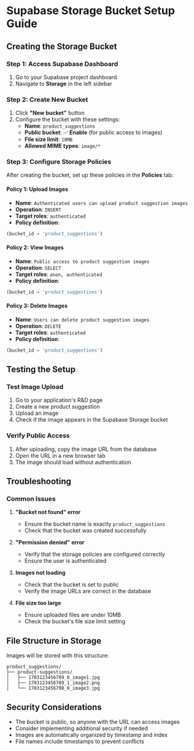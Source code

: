 # Supabase Storage Bucket Setup Guide

## Creating the Storage Bucket

### Step 1: Access Supabase Dashboard
1. Go to your Supabase project dashboard
2. Navigate to **Storage** in the left sidebar

### Step 2: Create New Bucket
1. Click **"New bucket"** button
2. Configure the bucket with these settings:
   - **Name**: `product_suggestions`
   - **Public bucket**: ✅ **Enable** (for public access to images)
   - **File size limit**: `10MB`
   - **Allowed MIME types**: `image/*`

### Step 3: Configure Storage Policies

After creating the bucket, set up these policies in the **Policies** tab:

#### Policy 1: Upload Images
- **Name**: `Authenticated users can upload product suggestion images`
- **Operation**: `INSERT`
- **Target roles**: `authenticated`
- **Policy definition**:
```sql
(bucket_id = 'product_suggestions')
```

#### Policy 2: View Images
- **Name**: `Public access to product suggestion images`
- **Operation**: `SELECT`
- **Target roles**: `anon, authenticated`
- **Policy definition**:
```sql
(bucket_id = 'product_suggestions')
```

#### Policy 3: Delete Images
- **Name**: `Users can delete product suggestion images`
- **Operation**: `DELETE`
- **Target roles**: `authenticated`
- **Policy definition**:
```sql
(bucket_id = 'product_suggestions')
```

## Testing the Setup

### Test Image Upload
1. Go to your application's R&D page
2. Create a new product suggestion
3. Upload an image
4. Check if the image appears in the Supabase Storage bucket

### Verify Public Access
1. After uploading, copy the image URL from the database
2. Open the URL in a new browser tab
3. The image should load without authentication

## Troubleshooting

### Common Issues

1. **"Bucket not found" error**
   - Ensure the bucket name is exactly `product_suggestions`
   - Check that the bucket was created successfully

2. **"Permission denied" error**
   - Verify that the storage policies are configured correctly
   - Ensure the user is authenticated

3. **Images not loading**
   - Check that the bucket is set to public
   - Verify the image URLs are correct in the database

4. **File size too large**
   - Ensure uploaded files are under 10MB
   - Check the bucket's file size limit setting

## File Structure in Storage

Images will be stored with this structure:
```
product_suggestions/
├── product-suggestions/
│   ├── 1703123456789_0_image1.jpg
│   ├── 1703123456789_1_image2.png
│   └── 1703123456790_0_image3.jpg
```

## Security Considerations

- The bucket is public, so anyone with the URL can access images
- Consider implementing additional security if needed
- Images are automatically organized by timestamp and index
- File names include timestamps to prevent conflicts
